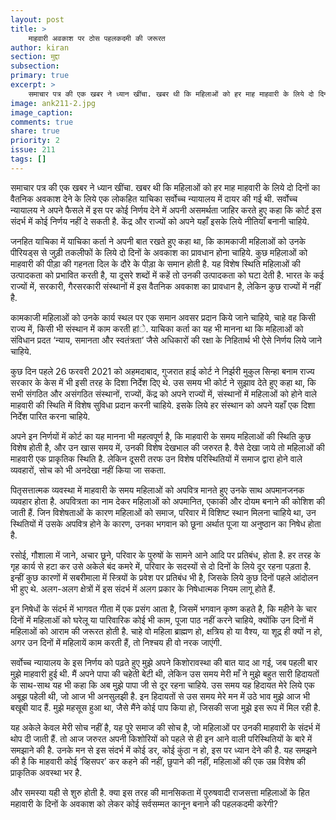 ```yaml
---
layout: post
title: >
    माहवारी अवकाश पर ठोस पहलकदमी की जरूरत
author: kiran
section: मुद्दा
subsection:
primary: true
excerpt: >
    समाचार पत्र की एक खबर ने ध्यान खींचा. खबर थी कि महिलाओं को हर माह माहवारी के लिये दो दिनों का वैतनिक अवकाश देने के लिये एक लोकहित याचिका सर्वोच्च न्यायालय में दायर की गई थी.
image: ank211-2.jpg
image_caption: 
comments: true
share: true
priority: 2
issue: 211
tags: []
---
```


समाचार पत्र की एक खबर ने ध्यान खींचा. खबर थी कि महिलाओं को हर माह माहवारी के लिये दो दिनों का वैतनिक अवकाश देने के लिये एक लोकहित याचिका सर्वोच्च न्यायालय में दायर की गई थी. सर्वोच्च न्यायालय ने अपने फैसले में इस पर कोई निर्णय देने में अपनी असमर्थता जाहिर करते हुए कहा कि कोर्ट इस संदर्भ में कोई निर्णय नहीं दे सकती है. केंद्र और राज्यों को अपने यहाँ इसके लिये नीतियाँ बनानी चाहिये.

जनहित याचिका में याचिका कर्ता ने अपनी बात रखते हुए कहा था, कि कामकाजी महिलाओं को उनके पीरियड्स से जुड़ी तकलीफों के लिये दो दिनों के अवकाश का प्रावधान होना चाहिये. कुछ महिलाओं को माहवारी की पीड़ा की गहनता दिल के दौरे के पीड़ा के समान होती है. यह विशेष स्थिति महिलाओं की उत्पादकता को प्रभावित करती है, या दूसरे शब्दों में कहें तो उनकी उत्पादकता को घटा देती है. भारत के कई राज्यों में, सरकारी, गैरसरकारी संस्थानों में इस वैतनिक अवकाश का प्रावधान है, लेकिन कुछ राज्यों में नहीं है.

कामकाजी महिलाओं को उनके कार्य स्थल पर एक समान अवसर प्रदान किये जाने चाहिये, चाहे वह किसी राज्य में, किसी भी संस्थान में काम करती हांे. याचिका कर्ता का यह भी मानना था कि महिलाओं को संविधान  प्रदत ‘न्याय, समानता और स्वतंत्रता’ जैसे अधिकारों की रक्षा के निहितार्थ भी ऐसे निर्णय लिये जाने चाहिये.

कुछ दिन पहले 26 फरवरी 2021 को अहमदाबाद, गुजरात हाई कोर्ट ने निर्झरी मुकुल सिन्हा बनाम राज्य सरकार के केस में भी इसी तरह के दिशा निर्देश दिए थे. उस समय भी कोर्ट ने सुझाव देते हुए कहा था, कि सभी संगठित और असंगठित संस्थानों, राज्यों, केंद्र को अपने राज्यों में, संस्थानों में महिलाओं को होने वाले माहवारी की स्थिति में विशेष सुविधा प्रदान करनी चाहिये. इसके लिये हर संस्थान को अपने यहाँ एक दिशा निर्देश पारित करना चाहिये.

अपने इन निर्णयों में कोर्ट का यह मानना भी महत्वपूर्ण है, कि माहवारी के समय महिलाओं की स्थिति कुछ विशेष होती है, और उन खास समय में, उनकी विशेष देखभाल की जरुरत है. वैसे देखा जाये तो महिलाओं की माहवारी एक प्राकृतिक स्थिति है. लेकिन दूसरी तरफ उन विशेष परिस्थितियों में समाज द्वारा होने वाले व्यवहारों, सोच को भी अनदेखा नहीं किया जा सकता.

पितृसत्तात्मक व्यवस्था में माहवारी के समय महिलाओं को अपवित्र मानते हुए उनके साथ अपमानजनक व्यवहार होता है. अपवित्रता का नाम देकर महिलाओं को अपमानित, एकाकी और दोयम बनाने की कोशिश की जाती हैं. जिन विशेषताओं के कारण महिलाओं को समाज, परिवार में विशिष्ट स्थान मिलना चाहिये था, उन स्थितियों में उसके अपवित्र होने के कारण, उनका भगवान को छूना अर्थात पूजा या अनुष्ठान का निषेध होता है.

रसोई, गौशाला में जाने, अचार छूने, परिवार के पुरुषों के सामने आने आदि पर प्रतिबंध, होता है. हर तरह के गृह कार्य से हटा कर उसे अकेले बंद कमरे में, परिवार के सदस्यों से दो दिनों के लिये दूर रहना पड़ता है. इन्हीं कुछ कारणों में सबरीमाला में स्त्रियों के प्रवेश पर प्रतिबंध भी है, जिसके लिये कुछ दिनों पहले आंदोलन भी हुए थे. अलग-अलग क्षेत्रों में इस संदर्भ में अलग प्रकार के निषेधात्मक नियम लागू होते हैं.

इन निषेधों के संदर्भ में भागवत गीता में एक प्रसंग आता है, जिसमें भगवान कृष्ण कहते है, कि महीने के चार दिनों में महिलाऑं को घरेलू या पारिवारिक कोई भी काम, पूजा पाठ नहीं करने चाहिये, क्योंकि उन दिनों में महिलाओं को आराम की जरूरत होती है. चाहे वो महिला ब्राह्मण हो, क्षत्रिय हो या वैश्य, या शूद्र ही क्यों न हो, अगर उन दिनों में महिलायें काम करती हैं, तो निश्चय ही वो नरक जाएंगी.

सर्वोच्च न्यायालय के इस निर्णय को पढ़ते हुए मुझे अपने किशोरावस्था की बात याद आ गई, जब पहली बार मुझे माहवारी हुई थी. मैं अपने पापा की चहेती बेटी थी, लेकिन उस समय मेरी माँ ने मुझे बहुत सारी हिदायतों के साथ-साथ यह भी कहा कि अब मुझे पापा जी से दूर रहना चाहिये. उस समय यह हिदायत मेरे लिये एक अबूझ पहेली थी, जो आज भी अनसुलझी है. इन हिदायतों से उस समय मेरे मन में उठे भाव मुझे आज भी बखूबी याद हैं. मुझे महसूस हुआ था, जैसे मैंने कोई पाप किया हो, जिसकी सजा मुझे इस रूप में मिल रही है.

यह अकेले केवल मेरी सोच नहीं है, यह पूरे समाज की सोच है, जो महिलाओं पर उनकी माहवारी के संदर्भ में थोप दी जाती हैं. तो आज जरुरत अपनी किशोरियों को पहले से ही इन आने वाली परिस्थितियों के बारे में समझाने की है. उनके मन से इस संदर्भ में कोई डर, कोई कुंठा न हो, इस पर ध्यान देने की है. यह समझने की है कि माहवारी कोई ‘व्हिसपर’ कर कहने की नहीं, छुपाने की नहीं, महिलाओं की एक उम्र विशेष की प्राकृतिक अवस्था भर है.

और समस्या यही से शुरु होती है. क्या इस तरह की मानसिकता में पुरुषवादी राजसत्ता महिलाओं के हित महावारी के दिनों के अवकाश को लेकर कोई सर्वसम्मत कानून बनाने की पहलकदमी करेगी?